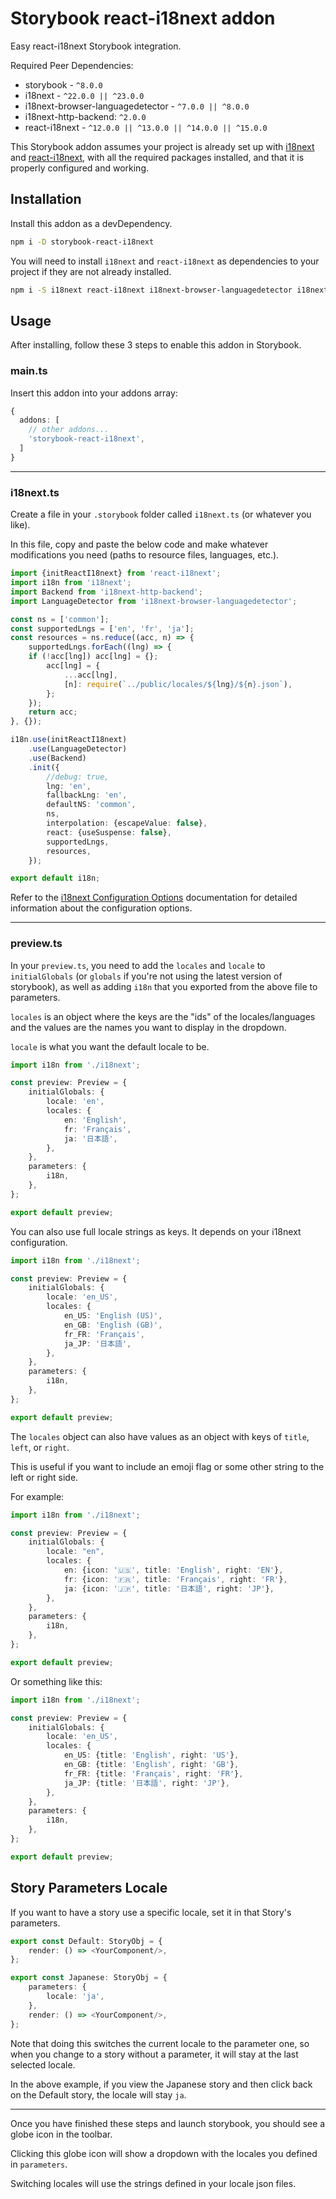 # Storybook react-i18next addon

Easy react-i18next Storybook integration.

Required Peer Dependencies:
* storybook - `^8.0.0`
* i18next - `^22.0.0 || ^23.0.0`
* i18next-browser-languagedetector - `^7.0.0 || ^8.0.0`
* i18next-http-backend: `^2.0.0`
* react-i18next - `^12.0.0 || ^13.0.0 || ^14.0.0 || ^15.0.0`

This Storybook addon assumes your project is already set up with [i18next](https://www.i18next.com/overview/getting-started) and [react-i18next](https://react.i18next.com/getting-started), with all the required packages installed, and that it is properly configured and working.

## Installation

Install this addon as a devDependency.

```bash
npm i -D storybook-react-i18next
```

You will need to install `i18next` and `react-i18next` as dependencies to your project if they are not already installed.
```bash
npm i -S i18next react-i18next i18next-browser-languagedetector i18next-http-backend
```

## Usage

After installing, follow these 3 steps to enable this addon in Storybook.

### main.ts
Insert this addon into your addons array:
```typescript
{
  addons: [
    // other addons...
    'storybook-react-i18next',
  ]
}
```
---

### i18next.ts
Create a file in your `.storybook` folder called `i18next.ts` (or whatever you like). 

In this file, copy and paste the below code and make whatever modifications you need (paths to resource files, languages, etc.).
```typescript
import {initReactI18next} from 'react-i18next';
import i18n from 'i18next';
import Backend from 'i18next-http-backend';
import LanguageDetector from 'i18next-browser-languagedetector';

const ns = ['common'];
const supportedLngs = ['en', 'fr', 'ja'];
const resources = ns.reduce((acc, n) => {
    supportedLngs.forEach((lng) => {
    if (!acc[lng]) acc[lng] = {};
        acc[lng] = {
            ...acc[lng],
            [n]: require(`../public/locales/${lng}/${n}.json`),
        };
    });
    return acc;
}, {});

i18n.use(initReactI18next)
    .use(LanguageDetector)
    .use(Backend)
    .init({
        //debug: true,
        lng: 'en',
        fallbackLng: 'en',
        defaultNS: 'common',
        ns,
        interpolation: {escapeValue: false},
        react: {useSuspense: false},
        supportedLngs,
        resources,
    });

export default i18n;
```

Refer to the [i18next Configuration Options](https://www.i18next.com/overview/configuration-options) documentation for detailed information about the configuration options.

---

### preview.ts
In your `preview.ts`, you need to add the `locales` and `locale` to` initialGlobals` (or `globals` if you're not using the latest version of storybook), as well as adding `i18n` that you exported from the above file to parameters.

`locales` is an object where the keys are the "ids" of the locales/languages and the values are the names you want to display in the dropdown.

`locale` is what you want the default locale to be.

```typescript
import i18n from './i18next';

const preview: Preview = {
    initialGlobals: {
        locale: 'en',
        locales: {
            en: 'English',
            fr: 'Français',
            ja: '日本語',
        },
    },
    parameters: {
        i18n,
    },
};

export default preview;
```

You can also use full locale strings as keys. It depends on your i18next configuration.

```typescript
import i18n from './i18next';

const preview: Preview = {
    initialGlobals: {
        locale: 'en_US',
        locales: {
            en_US: 'English (US)',
            en_GB: 'English (GB)',
            fr_FR: 'Français',
            ja_JP: '日本語',
        },
    },
    parameters: {
        i18n,
    },
};

export default preview;
```


The `locales` object can also have values as an object with keys of `title`, `left`, or `right`.

This is useful if you want to include an emoji flag or some other string to the left or right side.

For example:
```typescript
import i18n from './i18next';

const preview: Preview = {
    initialGlobals: {
        locale: "en",
        locales: {
            en: {icon: '🇺🇸', title: 'English', right: 'EN'},
            fr: {icon: '🇫🇷', title: 'Français', right: 'FR'},
            ja: {icon: '🇯🇵', title: '日本語', right: 'JP'},
        },
    },
    parameters: {
        i18n,
    },
};

export default preview;
```

Or something like this:
```typescript
import i18n from './i18next';

const preview: Preview = {
    initialGlobals: {
        locale: 'en_US',
        locales: {
            en_US: {title: 'English', right: 'US'},
            en_GB: {title: 'English', right: 'GB'},
            fr_FR: {title: 'Français', right: 'FR'},
            ja_JP: {title: '日本語', right: 'JP'},
        },
    },
    parameters: {
        i18n,
    },
};

export default preview;
```

## Story Parameters Locale

If you want to have a story use a specific locale, set it in that Story's parameters.

```typescript jsx
export const Default: StoryObj = {
    render: () => <YourComponent/>,
};

export const Japanese: StoryObj = {
    parameters: {
        locale: 'ja',
    },
    render: () => <YourComponent/>,
};
```
Note that doing this switches the current locale to the parameter one, so when you change to a story without a parameter, it will stay at the last selected locale.

In the above example, if you view the Japanese story and then click back on the Default story, the locale will stay `ja`.

---
Once you have finished these steps and launch storybook, you should see a globe icon in the toolbar.

Clicking this globe icon will show a dropdown with the locales you defined in `parameters`. 

Switching locales will use the strings defined in your locale json files.
